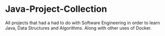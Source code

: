 # Java-Project-Collection
All projects that had a had to do with Software Engineering in order to learn Java, Data Structures and Algorithms. Along with other uses of Docker.
